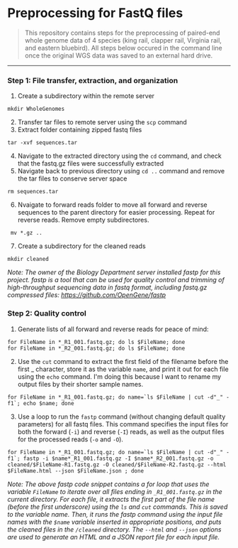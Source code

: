 # Preprocessing for FastQ files
> This repository contains steps for the preprocessing of paired-end whole genome data of 4 species (king rail, clapper rail, Virginia rail, and eastern bluebird). All steps below occured in the command line once the original WGS data was saved to an external hard drive. 
---
### Step 1: File transfer, extraction, and organization
1. Create a subdirectory within the remote server
```
mkdir WholeGenomes
```
2. Transfer tar files to remote server using the `scp` command
3. Extract folder containing zipped fastq files 
```
tar -xvf sequences.tar
```
4. Navigate to the extracted directory using the `cd` command, and check that the fastq.gz files were successfully extracted
5. Navigate back to previous directory using `cd ..` command and remove the tar files to conserve server space
```
rm sequences.tar
```
6. Nvaigate to forward reads folder to move all forward and reverse sequences to the parent directory for easier processing. Repeat for reverse reads. Remove empty subdirectores. 
```
 mv *.gz ..
```
7. Create a subdirectory for the cleaned reads
```
mkdir cleaned
```
*Note: The owner of the Biology Department server installed fastp for this project. fastp is a tool that can be used for quality control and trimming of high-throughput sequencing data in fastq format, including fastq.gz compressed files: https://github.com/OpenGene/fastp*

### Step 2: Quality control
1. Generate lists of all forward and reverse reads for peace of mind:
```
for FileName in *_R1_001.fastq.gz; do ls $FileName; done 
for FileName in *_R2_001.fastq.gz; do ls $FileName; done 
```
2. Use the `cut` command to extract the first field of the filename before the first _ character, store it as the variable `name`, and print it out for each file using the `echo` command. I'm doing this because I want to rename my output files by their shorter sample names.
```
for FileName in *_R1_001.fastq.gz; do name=`ls $FileName | cut -d"_" -f1`; echo $name; done 
```
3. Use a loop to run the `fastp` command (without changing default quality parameters) for all fastq files. This command specifies the input files for both the forward (`-i`) and reverse (`-I`) reads, as well as the output files for the processed reads (`-o` and `-O`).  
```
for FileName in *_R1_001.fastq.gz; do name=`ls $FileName | cut -d"_" -f1`; fastp -i $name*_R1_001.fastq.gz -I $name*_R2_001.fastq.gz -o cleaned/$FileName-R1.fastq.gz -O cleaned/$FileName-R2.fastq.gz --html $FileName.html --json $FileName.json ; done 
```
*Note: The above fastp code snippet contains a for loop that uses the variable `FileName` to iterate over all files ending in `_R1_001.fastq.gz` in the current directory. For each file, it extracts the first part of the file name (before the first underscore) using the `ls` and `cut` commands. This is saved to the variable name. Then, it runs the fastp command using the input file names with the `$name` variable inserted in appropriate positions, and puts the cleaned files in the `/cleaned` directory. The `--html` and `--json` options are used to generate an HTML and a JSON report file for each input file.* 


